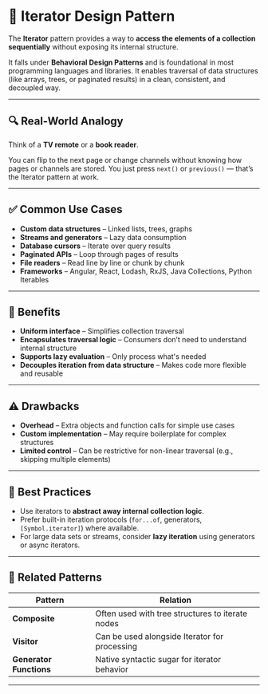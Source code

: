 # 🔁 Iterator Design Pattern

The **Iterator** pattern provides a way to **access the elements of a collection sequentially** without exposing its internal structure.

It falls under **Behavioral Design Patterns** and is foundational in most programming languages and libraries. It enables traversal of data structures (like arrays, trees, or paginated results) in a clean, consistent, and decoupled way.

---

## 🔍 Real-World Analogy

Think of a **TV remote** or a **book reader**.

You can flip to the next page or change channels without knowing how pages or channels are stored. You just press `next()` or `previous()` — that’s the Iterator pattern at work.

---

## ✅ Common Use Cases

- **Custom data structures** – Linked lists, trees, graphs
- **Streams and generators** – Lazy data consumption
- **Database cursors** – Iterate over query results
- **Paginated APIs** – Loop through pages of results
- **File readers** – Read line by line or chunk by chunk
- **Frameworks** – Angular, React, Lodash, RxJS, Java Collections, Python Iterables

---

## 🧠 Benefits

- **Uniform interface** – Simplifies collection traversal
- **Encapsulates traversal logic** – Consumers don’t need to understand internal structure
- **Supports lazy evaluation** – Only process what's needed
- **Decouples iteration from data structure** – Makes code more flexible and reusable

---

## ⚠️ Drawbacks

- **Overhead** – Extra objects and function calls for simple use cases
- **Custom implementation** – May require boilerplate for complex structures
- **Limited control** – Can be restrictive for non-linear traversal (e.g., skipping multiple elements)

---

## 📌 Best Practices

- Use iterators to **abstract away internal collection logic**.
- Prefer built-in iteration protocols (`for...of`, generators, `[Symbol.iterator]`) where available.
- For large data sets or streams, consider **lazy iteration** using generators or async iterators.

---

## 🔗 Related Patterns

| Pattern            | Relation                                        |
|--------------------|-------------------------------------------------|
| **Composite**       | Often used with tree structures to iterate nodes |
| **Visitor**         | Can be used alongside Iterator for processing  |
| **Generator Functions** | Native syntactic sugar for iterator behavior |

---